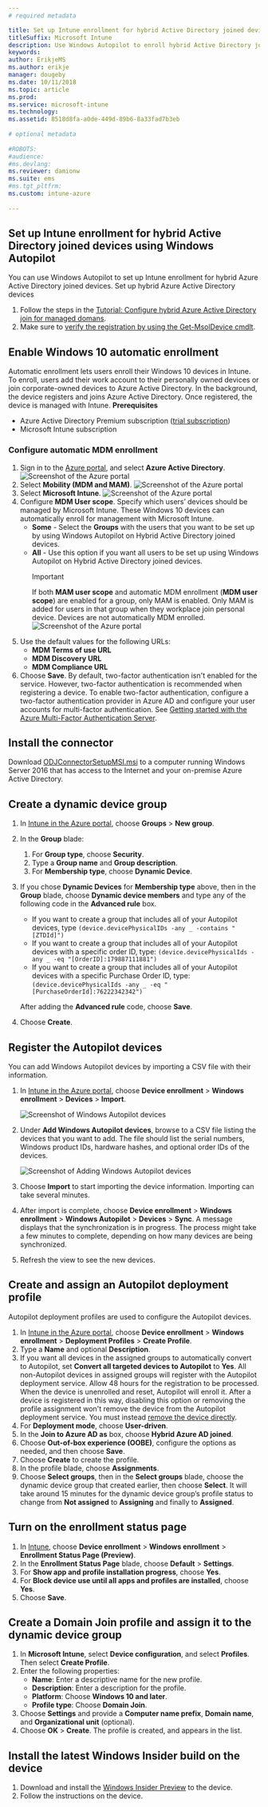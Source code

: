 ```yaml
---
# required metadata

title: Set up Intune enrollment for hybrid Active Directory joined devices using Windows Autopilot
titleSuffix: Microsoft Intune
description: Use Windows Autopilot to enroll hybrid Active Directory joined devices in Intune.
keywords:
author: ErikjeMS
ms.author: erikje
manager: dougeby
ms.date: 10/11/2018
ms.topic: article
ms.prod:
ms.service: microsoft-intune
ms.technology:
ms.assetid: 8518d8fa-a0de-449d-89b6-8a33fad7b3eb
 
# optional metadata
 
#ROBOTS:
#audience:
#ms.devlang:
ms.reviewer: damionw
ms.suite: ems
#ms.tgt_pltfrm:
ms.custom: intune-azure
 
---
```

 

## Set up Intune enrollment for hybrid Active Directory joined devices using Windows Autopilot
You can use Windows Autopilot to set up Intune enrollment for hybrid Azure Active Directory joined devices.
Set up hybrid Azure Active Directory devices
1.	Follow the steps in the [Tutorial: Configure hybrid Azure Active Directory join for managed domans](https://docs.microsoft.com/azure/active-directory/devices/hybrid-azuread-join-managed-domains).
2.	Make sure to [verify the registration by using the Get-MsolDevice cmdlt]( https://docs.microsoft.com/azure/active-directory/devices/hybrid-azuread-join-managed-domains#verify-the-registration).
## Enable Windows 10 automatic enrollment
Automatic enrollment lets users enroll their Windows 10 devices in Intune. To enroll, users add their work account to their personally owned devices or join corporate-owned devices to Azure Active Directory. In the background, the device registers and joins Azure Active Directory. Once registered, the device is managed with Intune.
**Prerequisites**
- Azure Active Directory Premium subscription ([trial subscription](http://go.microsoft.com/fwlink/?LinkID=816845))
- Microsoft Intune subscription
### Configure automatic MDM enrollment
1. Sign in to the [Azure portal](https://portal.azure.com), and select **Azure Active Directory**.
   ![Screenshot of the Azure portal](/media/auto-enroll-azure-main.png)
2. Select **Mobility (MDM and MAM)**.
   ![Screenshot of the Azure portal](/media/auto-enroll-mdm.png)
3. Select **Microsoft Intune**.
   ![Screenshot of the Azure portal](/media/auto-enroll-intune.png)
4. Configure **MDM User scope**. Specify which users’ devices should be managed by Microsoft Intune. These Windows 10 devices can automatically enroll for management with Microsoft Intune.
   - **Some** - Select the **Groups** with the users that you want to be set up by using Windows Autopilot on Hybrid Active Directory joined devices.
   - **All** - Use this option if you want all users to be set up using Windows Autopilot on Hybrid Active Directory joined devices.
      > [!IMPORTANT]
      > If both **MAM user scope** and automatic MDM enrollment (**MDM user scope**) are enabled for a group, only MAM is enabled. Only MAM is added for users in that group when they workplace join personal device. Devices are not automatically MDM enrolled.
   ![Screenshot of the Azure portal](/media/auto-enroll-scope.png)
5. Use the default values for the following URLs:
    - **MDM Terms of use URL**
    - **MDM Discovery URL**
    - **MDM Compliance URL**
6. Choose **Save**.
By default, two-factor authentication isn't enabled for the service. However, two-factor authentication is recommended when registering a device. To enable two-factor authentication, configure a two-factor authentication provider in Azure AD and configure your user accounts for multi-factor authentication. See [Getting started with the Azure Multi-Factor Authentication Server](https://docs.microsoft.com/azure/multi-factor-authentication/multi-factor-authentication-get-started-cloud).
## Install the connector
Download [ODJConnectorSetupMSI.msi]( tp://download.microsoft.com/download/1/E/B/1EB59BBC-4C33-459B-8A1C-DD3EF98D7B51/ODJConnectorSetupMsi.msi) to a computer running Windows Server 2016 that has access to the Internet and your on-premise Azure Active Directory.
## Create a dynamic device group
1. In [Intune in the Azure portal](https://aka.ms/intuneportal), choose **Groups** > **New group**.
2. In the **Group** blade:
    1. For **Group type**, choose **Security**.
    2. Type a **Group name** and **Group description**.
    3. For **Membership type**, choose **Dynamic Device**.
3. If you chose **Dynamic Devices** for **Membership type** above, then in the **Group** blade, choose **Dynamic device members** and type any of the following code in the **Advanced rule** box.
    - If you want to create a group that includes all of your Autopilot devices, type `(device.devicePhysicalIDs -any _ -contains "[ZTDId]")`
    - If you want to create a group that includes all of your Autopilot devices with a specific order ID, type: `(device.devicePhysicalIds -any _ -eq "[OrderID]:179887111881") `
    - If you want to create a group that includes all of your Autopilot devices with a specific Purchase Order ID, type: `(device.devicePhysicalIds -any _ -eq "[PurchaseOrderId]:76222342342")`
    
    After adding the **Advanced rule** code, choose **Save**.
5. Choose **Create**.  

## Register the Autopilot devices
You can add Windows Autopilot devices by importing a CSV file with their information.

1. In [Intune in the Azure portal](https://aka.ms/intuneportal), choose **Device enrollment** > **Windows enrollment** > **Devices** > **Import**.

    ![Screenshot of Windows Autopilot devices](media/enrollment-autopilot/autopilot-import-device.png)

2. Under **Add Windows Autopilot devices**, browse to a CSV file listing the devices that you want to add. The file should list the serial numbers, Windows product IDs, hardware hashes, and optional order IDs of the devices.

    ![Screenshot of Adding Windows Autopilot devices](media/enrollment-autopilot/autopilot-import-device2.png)

3. Choose **Import** to start importing the device information. Importing can take several minutes.

4. After import is complete, choose **Device enrollment** > **Windows enrollment** > **Windows Autopilot** > **Devices** > **Sync**. A message displays that the synchronization is in progress. The process might take a few minutes to complete, depending on how many devices are being synchronized.

5. Refresh the view to see the new devices.

## Create and assign an Autopilot deployment profile
Autopilot deployment profiles are used to configure the Autopilot devices.
1. In [Intune in the Azure portal](https://aka.ms/intuneportal), choose **Device enrollment** > **Windows enrollment** > **Deployment Profiles** > **Create Profile**.
2. Type a **Name** and optional **Description**.
3. If you want all devices in the assigned groups to automatically convert to Autopilot, set **Convert all targeted devices to Autopilot** to **Yes**. All non-Autopilot devices in assigned groups will register with the Autopilot deployment service. Allow 48 hours for the registration to be processed. When the device is unenrolled and reset, Autopilot will enroll it. After a device is registered in this way, disabling this option or removing the profile assignment won't remove the device from the Autopilot deployment service. You must instead [remove the device directly](enrollment-autopilot.md#delete-autopilot-devices).
4. For **Deployment mode**, choose **User-driven**.
5. In the **Join to Azure AD as** box, choose **Hybrid Azure AD joined**.
6. Choose **Out-of-box experience (OOBE)**, configure the options as needed, and then choose **Save**.
7. Choose **Create** to create the profile. 
8. In the profile blade, choose **Assignments**.
9. Choose **Select groups**, then in the **Select groups** blade, choose the dynamic device group that created earlier, then choose **Select**.
It will take around 15 minutes for the dynamic device group’s profile status to change from **Not assigned** to **Assigning** and finally to **Assigned**.
## Turn on the enrollment status page
1.  In [Intune](https://aka.ms/intuneportal), choose **Device enrollment** > **Windows enrollment** > **Enrollment Status Page (Preview)**.
2.  In the **Enrollment Status Page** blade, choose **Default** > **Settings**.
3.  For **Show app and profile installation progress**, choose **Yes**.
4. For **Block device use until all apps and profiles are installed**, choose **Yes**.
5.  Choose **Save**.
## Create a Domain Join profile and assign it to the dynamic device group
1. In **Microsoft Intune**, select **Device configuration**, and select **Profiles**. Then select **Create Profile**.
2. Enter the following properties:
   - **Name**: Enter a descriptive name for the new profile.
   - **Description**: Enter a description for the profile.
   - **Platform**: Choose **Windows 10 and later**.
   - **Profile type**: Choose **Domain Join**.
3.  Choose **Settings** and provide a **Computer name prefix**, **Domain name**, and **Organizational unit** (optional). 
4. Choose **OK** > **Create**. The profile is created, and appears in the list.
## Install the latest Windows Insider build on the device
1.	Download and install the [Windows Insider Preview]( https://www.microsoft.com/software-download/windowsinsiderpreviewiso) to the device.
2.	Follow the instructions on the device.


